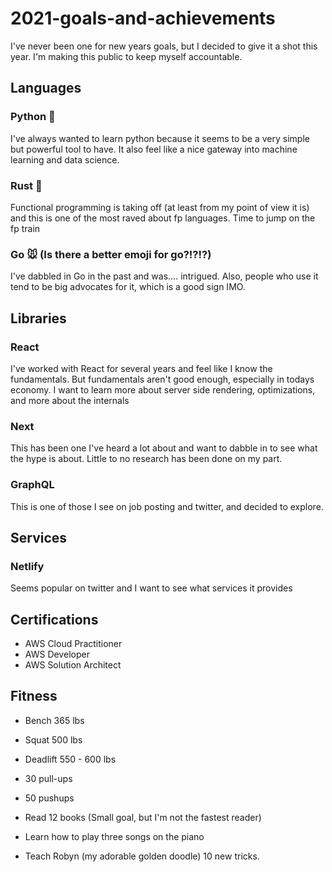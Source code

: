 # 2021-goals-and-achievements

I've never been one for new years goals, but I decided to give it a shot this year. I'm making this public to keep myself accountable.

## Languages

### Python 🐍

I've always wanted to learn python because it seems to be a very simple but powerful tool to have. It also feel like a nice gateway into machine learning and data science.

### Rust 🦀

Functional programming is taking off (at least from my point of view it is) and this is one of the most raved about fp languages. Time to jump on the fp train

### Go 🐭 (Is there a better emoji for go?!?!?)

I've dabbled in Go in the past and was.... intrigued. Also, people who use it tend to be big advocates for it, which is a good sign IMO.

## Libraries

### React

I've worked with React for several years and feel like I know the fundamentals. But fundamentals aren't good enough, especially in todays economy. I want to learn more about server side rendering, optimizations, and more about the internals

### Next

This has been one I've heard a lot about and want to dabble in to see what the hype is about. Little to no research has been done on my part.

### GraphQL

This is one of those I see on job posting and twitter, and decided to explore.

## Services

### Netlify

Seems popular on twitter and I want to see what services it provides

## Certifications

- AWS Cloud Practitioner
- AWS Developer
- AWS Solution Architect

## Fitness

- Bench 365 lbs
- Squat 500 lbs
- Deadlift 550 - 600 lbs
- 30 pull-ups
- 50 pushups

- Read 12 books (Small goal, but I'm not the fastest reader)
- Learn how to play three songs on the piano

- Teach Robyn (my adorable golden doodle) 10 new tricks.
